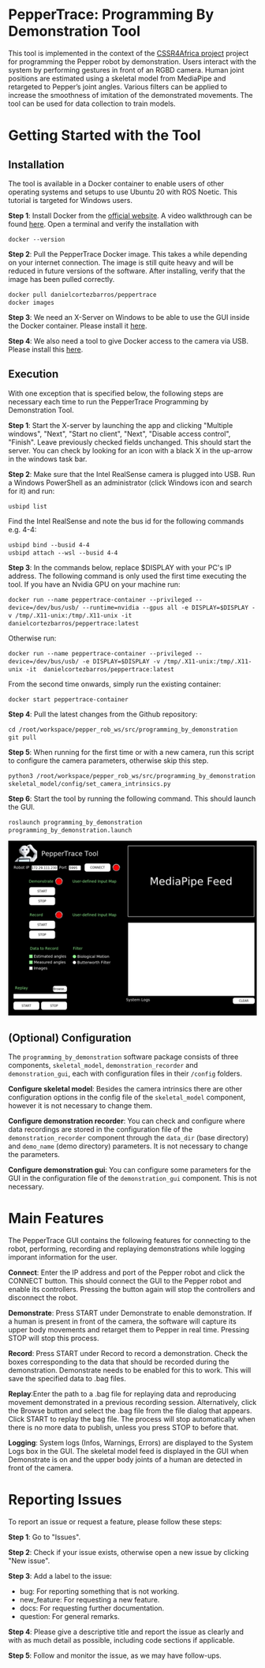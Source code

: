 # PepperTrace: Programming By Demonstration Tool

This tool is implemented in the context of the [CSSR4Africa project](https://cssr4africa.github.io/) project for programming the Pepper robot by demonstration. Users interact with the system by performing gestures in front of an RGBD camera. Human joint positions are estimated using a skeletal model from MediaPipe and retargeted to Pepper’s joint angles.
Various filters can be applied to increase the smoothness of imitation of the demonstrated movements. The tool can be used for data collection to train models.

# Getting Started with the Tool

## Installation

The tool is available in a Docker container to enable users of other
operating systems and setups to use Ubuntu 20 with ROS Noetic. This
tutorial is targeted for Windows users.



**Step 1**: Install Docker from the [official
    website](https://docs.docker.com/desktop/setup/install/windows-install/).
    A video walkthrough can be found
    [here](https://www.youtube.com/watch?v=WDEdRmTCSs8). Open a terminal
    and verify the installation with


    docker --version




**Step 2**: Pull the PepperTrace Docker image. This takes a while depending on
    your internet connection. The image is still quite heavy and will be
    reduced in future versions of the software. After installing, verify
    that the image has been pulled correctly.

   
    docker pull danielcortezbarros/peppertrace
    docker images


**Step 3**: We need an X-Server on Windows to be able to use the GUI inside the
    Docker container. Please install it
    [here](https://sourceforge.net/projects/vcxsrv/).

**Step 4**: We also need a tool to give Docker access to the camera via USB.
    Please install this
    [here](https://github.com/dorssel/usbipd-win/releases/tag/v4.3.0).

## Execution

With one exception that is specified below, the following steps are
necessary each time to run the PepperTrace Programming by Demonstration
Tool. 

**Step 1**: Start the X-server by launching the app and clicking "Multiple
    windows\", "Next\", "Start no client\", "Next\", "Disable access
    control\", "Finish\". Leave previously checked fields unchanged.
    This should start the server. You can check by looking for an icon
    with a black X in the up-arrow in the windows task bar.

**Step 2**: Make sure that the Intel RealSense camera is plugged into USB. Run a Windows PowerShell as an administrator (click Windows icon and search for it) and run:

    usbipd list

Find the Intel RealSense and note the bus id for the following
    commands e.g. 4-4:

    usbipd bind --busid 4-4
    usbipd attach --wsl --busid 4-4

**Step 3**:  In the commands below, replace \$DISPLAY with your PC's IP address.
    The following command is only used the first time executing the
    tool. If you have an Nvidia GPU on your machine run:

    docker run --name peppertrace-container --privileged --device=/dev/bus/usb/ --runtime=nvidia --gpus all -e DISPLAY=$DISPLAY -v /tmp/.X11-unix:/tmp/.X11-unix -it danielcortezbarros/peppertrace:latest

Otherwise run:

    docker run --name peppertrace-container --privileged --device=/dev/bus/usb/ -e DISPLAY=$DISPLAY -v /tmp/.X11-unix:/tmp/.X11-unix -it  danielcortezbarros/peppertrace:latest

From the second time onwards, simply run the existing container:

    docker start peppertrace-container


**Step 4**: Pull the latest changes from the Github repository:

    cd /root/workspace/pepper_rob_ws/src/programming_by_demonstration 
    git pull


**Step 5**: When running for the first time or with a new camera, run this
    script to configure the camera parameters, otherwise skip this step.

    python3 /root/workspace/pepper_rob_ws/src/programming_by_demonstration skeletal_model/config/set_camera_intrinsics.py

**Step 6**: Start the tool by running the following command. This should launch
    the GUI.

    roslaunch programming_by_demonstration programming_by_demonstration.launch


![PepperTrace GUI](peppertrace_gui.png "Graphical User Interface for the PepperTrace Tool")


## (Optional) Configuration

The `programming_by_demonstration` software package consists of three
components, `skeletal_model`, `demonstration_recorder` and
`demonstration_gui`, each with configuration files in their `/config`
folders.

**Configure skeletal model**: Besides the camera intrinsics there are other configuration options
    in the config file of the `skeletal_model` component, however it is
    not necessary to change them.

**Configure demonstration recorder**: You can check and configure where data recordings are stored in the
    configuration file of the `demonstration_recorder` component through
    the `data_dir` (base directory) and `demo_name` (demo directory)
    parameters. It is not necessary to change the parameters.

**Configure demonstration gui**: You can configure some parameters for the GUI in the configuration
    file of the `demonstration_gui` component. This is not necessary.

# Main Features

The PepperTrace GUI contains the following features for connecting to
the robot, performing, recording and replaying demonstrations while
logging imporant information for the user. 

**Connect**: Enter the IP address and port of the Pepper robot and click the
    CONNECT button. This should connect the GUI to the Pepper robot and
    enable its controllers. Pressing the button again will stop the
    controllers and disconnect the robot.

**Demonstrate**: Press START under Demonstrate to enable demonstration. If a human is
    present in front of the camera, the software will capture its upper
    body movements and retarget them to Pepper in real time. Pressing
    STOP will stop this process.

**Record**: Press START under Record to record a demonstration. Check the boxes
    corresponding to the data that should be recorded during the
    demonstration. Demonstrate needs to be enabled for this to work.
    This will save the specified data to .bag files.

**Replay**:Enter the path to a .bag file for replaying data and reproducing
    movement demonstrated in a previous recording session.
    Alternatively, click the Browse button and select the .bag file from
    the file dialog that appears. Click START to replay the bag file.
    The process will stop automatically when there is no more data to
    publish, unless you press STOP to before that.

**Logging**: System logs (Infos, Warnings, Errors) are displayed to the System
    Logs box in the GUI. The skeletal model feed is displayed in the GUI
    when Demonstrate is on and the upper body joints of a human are
    detected in front of the camera.



# Reporting Issues 

To report an issue or request a feature, please follow these steps:

**Step 1**: Go to "Issues\".

**Step 2**: Check if your issue exists, otherwise open a new issue by clicking
    "New issue\".

**Step 3**: Add a label to the issue:
- bug: For reporting something that is not working.
- new_feature: For requesting a new feature.
- docs: For requesting further documentation.
- question: For general remarks.

**Step 4**: Please give a descriptive title and report the issue as clearly and with as much detail as possible, including code sections if applicable.

**Step 5**: Follow and monitor the issue, as we may have follow-ups.


